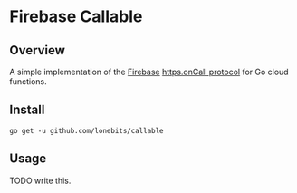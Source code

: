 # Firebase Callable

## Overview

A simple implementation of the [Firebase](https://firebase.google.com)
[https.onCall protocol](https://firebase.google.com/docs/functions/callable-reference)
for Go cloud functions.

## Install

`go get -u github.com/lonebits/callable`

## Usage

TODO write this.

